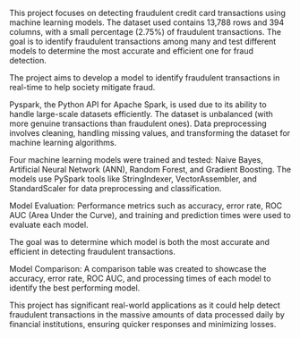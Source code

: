 This project focuses on detecting fraudulent credit card transactions using machine learning models. The dataset used contains 13,788 rows and 394 columns, with a small percentage (2.75%) of fraudulent transactions. The goal is to identify fraudulent transactions among many and test different models to determine the most accurate and efficient one for fraud detection.

The project aims to develop a model to identify fraudulent transactions in real-time to help society mitigate fraud.

Pyspark, the Python API for Apache Spark, is used due to its ability to handle large-scale datasets efficiently.
The dataset is unbalanced (with more genuine transactions than fraudulent ones).
Data preprocessing involves cleaning, handling missing values, and transforming the dataset for machine learning algorithms.

Four machine learning models were trained and tested: Naive Bayes, Artificial Neural Network (ANN), Random Forest, and Gradient Boosting.
The models use PySpark tools like StringIndexer, VectorAssembler, and StandardScaler for data preprocessing and classification.

Model Evaluation:
Performance metrics such as accuracy, error rate, ROC AUC (Area Under the Curve), and training and prediction times were used to evaluate each model.

The goal was to determine which model is both the most accurate and efficient in detecting fraudulent transactions.

Model Comparison:
A comparison table was created to showcase the accuracy, error rate, ROC AUC, and processing times of each model to identify the best performing model.

This project has significant real-world applications as it could help detect fraudulent transactions in the massive amounts of data processed daily by financial institutions, ensuring quicker responses and minimizing losses.
